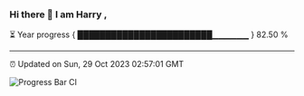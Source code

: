 ### Hi there 👋 I am Harry , 

⏳ Year progress { ████████████████████████▁▁▁▁▁▁ } 82.50 %

---

⏰ Updated on Sun, 29 Oct 2023 02:57:01 GMT

![Progress Bar CI](https://github.com/duykhang68/duykhang68/workflows/Progress%20Bar%20CI/badge.svg)
